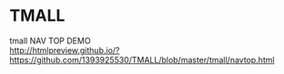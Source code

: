# TMALL
tmall
NAV TOP DEMO    
http://htmlpreview.github.io/?https://github.com/1393925530/TMALL/blob/master/tmall/navtop.html
